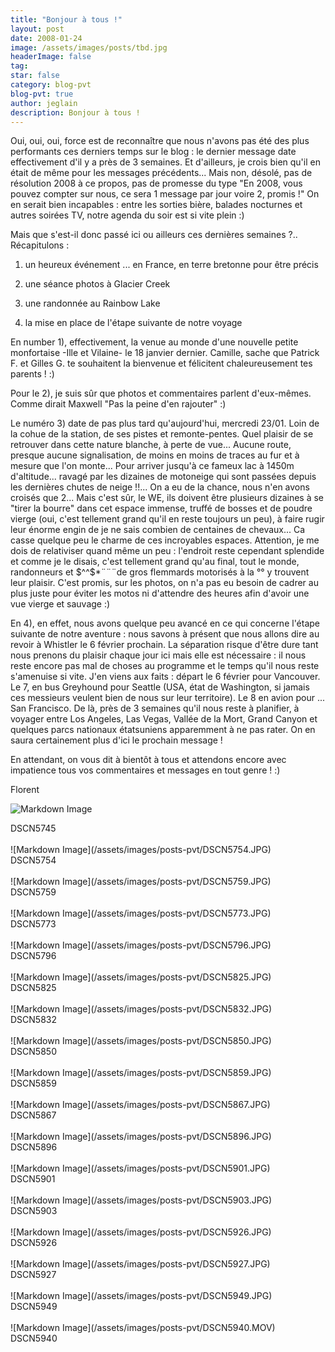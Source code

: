 ```yaml
---
title: "Bonjour à tous !"
layout: post
date: 2008-01-24
image: /assets/images/posts/tbd.jpg
headerImage: false
tag:
star: false
category: blog-pvt
blog-pvt: true
author: jeglain
description: Bonjour à tous !
---
```

Oui, oui, oui, force est de reconnaître que nous n'avons pas été des
plus performants ces derniers temps sur le blog : le dernier message
date effectivement d'il y a près de 3 semaines. Et d'ailleurs, je crois
bien qu'il en était de même pour les messages précédents... Mais
non, désolé, pas de résolution 2008 à ce propos, pas de promesse du
type "En 2008, vous pouvez compter sur nous, ce sera 1 message par jour
voire 2, promis !" On en serait bien incapables : entre les sorties
bière, balades nocturnes et autres soirées TV, notre agenda du soir
est si vite plein :)

Mais que s'est-il donc passé ici ou ailleurs ces dernières semaines
?.. Récapitulons :

1) un heureux événement ... en France, en terre bretonne pour être
précis

2) une séance photos à Glacier Creek

3) une randonnée au Rainbow Lake

4) la mise en place de l'étape suivante de notre voyage

En number 1), effectivement, la venue au monde d'une nouvelle petite
monfortaise -Ille et Vilaine- le 18 janvier dernier. Camille, sache que
Patrick F. et Gilles G. te souhaitent la bienvenue et félicitent
chaleureusement tes parents ! :)

Pour le 2), je suis sûr que photos et commentaires parlent
d'eux-mêmes. Comme dirait Maxwell "Pas la peine d'en rajouter" :)

Le numéro 3) date de pas plus tard qu'aujourd'hui, mercredi 23/01. Loin
de la cohue de la station, de ses pistes et remonte-pentes. Quel plaisir
de se retrouver dans cette nature blanche, à perte de vue... Aucune
route, presque aucune signalisation, de moins en moins de traces au fur
et à mesure que l'on monte... Pour arriver jusqu'à ce fameux lac à
1450m d'altitude... ravagé par les dizaines de motoneige qui sont
passées depuis les dernières chutes de neige !!... On a eu de la
chance, nous n'en avons croisés que 2... Mais c'est sûr, le WE, ils
doivent être plusieurs dizaines à se "tirer la bourre" dans cet espace
immense, truffé de bosses et de poudre vierge (oui, c'est tellement
grand qu'il en reste toujours un peu), à faire rugir leur énorme engin
de je ne sais combien de centaines de chevaux... Ca casse quelque peu le
charme de ces incroyables espaces. Attention, je me dois de relativiser
quand même un peu : l'endroit reste cependant splendide et comme je le
disais, c'est tellement grand qu'au final, tout le monde, randonneurs et
$^^$*¨¨¨de gros flemmards motorisés à la $%^^$°° y trouvent leur
plaisir. C'est promis, sur les photos, on n'a pas eu besoin de cadrer au
plus juste pour éviter les motos ni d'attendre des heures afin d'avoir
une vue vierge et sauvage :)

 

En 4), en effet, nous avons quelque peu avancé en ce qui concerne
l'étape suivante de notre aventure : nous savons à présent que nous
allons dire au revoir à Whistler le 6 février prochain. La séparation
risque d'être dure tant nous prenons du plaisir chaque jour ici mais
elle est nécessaire : il nous reste encore pas mal de choses au
programme et le temps qu'il nous reste s'amenuise si vite. J'en viens
aux faits : départ le 6 février pour Vancouver. Le 7, en bus Greyhound
pour Seattle (USA, état de Washington, si jamais ces messieurs veulent
bien de nous sur leur territoire). Le 8 en avion pour ... San Francisco.
De là, près de 3 semaines qu'il nous reste à planifier, à voyager
entre Los Angeles, Las Vegas, Vallée de la Mort, Grand Canyon et
quelques parcs nationaux étatsuniens apparemment à ne pas rater. On en
saura certainement plus d'ici le prochain message !

En attendant, on vous dit à bientôt à tous et attendons encore avec
impatience tous vos commentaires et messages en tout genre ! :)

 Florent

![Markdown Image](/assets/images/posts-pvt/DSCN5745.JPG)
<figcaption class="caption">DSCN5745</figcaption>
<br>
![Markdown Image](/assets/images/posts-pvt/DSCN5754.JPG)
<figcaption class="caption">DSCN5754</figcaption>
<br>
![Markdown Image](/assets/images/posts-pvt/DSCN5759.JPG)
<figcaption class="caption">DSCN5759</figcaption>
<br>
![Markdown Image](/assets/images/posts-pvt/DSCN5773.JPG)
<figcaption class="caption">DSCN5773</figcaption>
<br>
![Markdown Image](/assets/images/posts-pvt/DSCN5796.JPG)
<figcaption class="caption">DSCN5796</figcaption>
<br>
![Markdown Image](/assets/images/posts-pvt/DSCN5825.JPG)
<figcaption class="caption">DSCN5825</figcaption>
<br>
![Markdown Image](/assets/images/posts-pvt/DSCN5832.JPG)
<figcaption class="caption">DSCN5832</figcaption>
<br>
![Markdown Image](/assets/images/posts-pvt/DSCN5850.JPG)
<figcaption class="caption">DSCN5850</figcaption>
<br>
![Markdown Image](/assets/images/posts-pvt/DSCN5859.JPG)
<figcaption class="caption">DSCN5859</figcaption>
<br>
![Markdown Image](/assets/images/posts-pvt/DSCN5867.JPG)
<figcaption class="caption">DSCN5867</figcaption>
<br>
![Markdown Image](/assets/images/posts-pvt/DSCN5896.JPG)
<figcaption class="caption">DSCN5896</figcaption>
<br>
![Markdown Image](/assets/images/posts-pvt/DSCN5901.JPG)
<figcaption class="caption">DSCN5901</figcaption>
<br>
![Markdown Image](/assets/images/posts-pvt/DSCN5903.JPG)
<figcaption class="caption">DSCN5903</figcaption>
<br>
![Markdown Image](/assets/images/posts-pvt/DSCN5926.JPG)
<figcaption class="caption">DSCN5926</figcaption>
<br>
![Markdown Image](/assets/images/posts-pvt/DSCN5927.JPG)
<figcaption class="caption">DSCN5927</figcaption>
<br>
![Markdown Image](/assets/images/posts-pvt/DSCN5949.JPG)
<figcaption class="caption">DSCN5949</figcaption>
<br>
![Markdown Image](/assets/images/posts-pvt/DSCN5940.MOV)
<figcaption class="caption">DSCN5940</figcaption>
<br>
